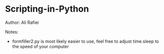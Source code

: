 # Scripting-in-Python
Author: Ali Rafiei

Notes:
 - formfiller2.py is most likely easier to use, feel free to adjust time.sleep to the speed of your computer
